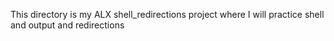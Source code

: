 This directory is my ALX shell_redirections project where I will practice shell and output and redirections 
